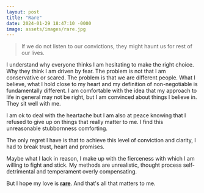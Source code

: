 ```yaml
---
layout: post
title: "Rare"
date: 2024-01-29 18:47:10 -0000
image: assets/images/rare.jpg
---
```


>If we do not listen to our convictions, they might haunt us for rest of our lives.

I understand why everyone thinks I am hesitating to make the right choice. Why they think I am driven by fear. The problem is not that I am conservative or scared. The problem is that we are different people. What I believe, what I hold close to my heart and my definition of non-negotiable is fundamentally different. I am comfortable with the idea that my approach to life in general may not be right, but I am convinced about things I believe in. They sit well with me.

I am ok to deal with the heartache but I am also at peace knowing that I refused to give up on things that really matter to me. I find this unreasonable stubbornness comforting.

The only regret I have is that to achieve this level of conviction and clarity, I had to break trust, heart and promises.

Maybe what I lack in reason, I make up with the fierceness with which I am willing to fight and stick. My methods are unrealistic, thought process self-detrimental and temperament overly compensating.

But I hope my love is <u><b>rare</b></u>. And that's all that matters to me.
